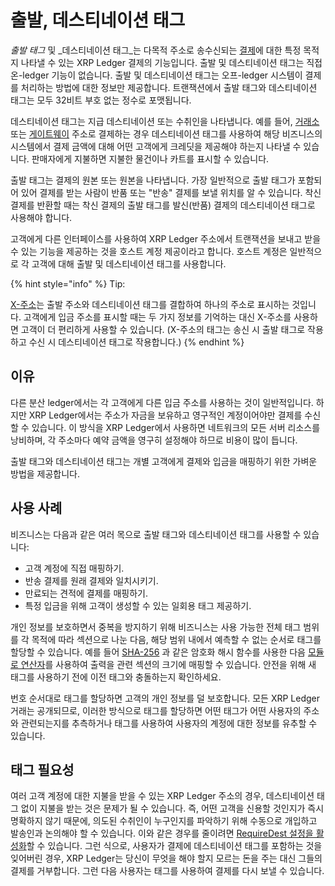 # 출발, 데스티네이션 태그

_출발 태그_ 및 _데스티네이션 태그_는 다목적 주소로 송수신되는 [결제](../../../references/xrp-ledger/undefined-1/undefined-1/payment.md)에 대한 특정 목적지 나타낼 수 있는 XRP Ledger 결제의 기능입니다. 출발 및 데스티네이션 태그는 직접 온-ledger 기능이 없습니다. 출발 및 데스티네이션 태그는 오프-ledger 시스템이 결제를 처리하는 방법에 대한 정보만 제공합니다. 트랜잭션에서 출발 태그와 데스티네이션 태그는 모두 32비트 부호 없는 정수로 포맷됩니다.

데스티네이션 태그는 지급 데스티네이션 또는 수취인을 나타냅니다. 예를 들어, [거래소](../../../tutorials/xrp-ledger/xrp.md) 또는 [게이트웨이](../../../tutorials/xrp-ledger/undefined.md) 주소로 결제하는 경우 데스티네이션 태그를 사용하여 해당 비즈니스의 시스템에서 결제 금액에 대해 어떤 고객에게 크레딧을 제공해야 하는지 나타낼 수 있습니다. 판매자에게 지불하면 지불한 물건이나 카트를 표시할 수 있습니다.

출발 태그는 결제의 원본 또는 원본을 나타냅니다. 가장 일반적으로 출발 태그가 포함되어 있어 결제를 받는 사람이 반품 또는 "반송" 결제를 보낼 위치를 알 수 있습니다. 착신 결제를 반환할 때는 착신 결제의 출발 태그를 발신(반품) 결제의 데스티네이션 태그로 사용해야 합니다.

고객에게 다른 인터페이스를 사용하여 XRP Ledger 주소에서 트랜잭션을 보내고 받을 수 있는 기능을 제공하는 것을 호스트 계정 제공이라고 합니다. 호스트 계정은 일반적으로 각 고객에 대해 출발 및 데스티네이션 태그를 사용합니다.

{% hint style="info" %}
Tip:

[X-주소](https://xrpaddress.info/)는 출발 주소와 데스티네이션 태그를 결합하여 하나의 주소로 표시하는 것입니다. 고객에게 입금 주소를 표시할 때는 두 가지 정보를 기억하는 대신 X-주소를 사용하면 고객이 더 편리하게 사용할 수 있습니다. (X-주소의 태그는 송신 시 출발 태그로 작용하고 수신 시 데스티네이션 태그로 작용합니다.)
{% endhint %}

## 이유&#x20;

다른 분산 ledger에서는 각 고객에게 다른 입금 주소를 사용하는 것이 일반적입니다. 하지만 XRP Ledger에서는 주소가 자금을 보유하고 영구적인 계정이어야만 결제를 수신할 수 있습니다. 이 방식을 XRP Ledger에서 사용하면 네트워크의 모든 서버 리소스를 낭비하며, 각 주소마다 예약 금액을 영구히 설정해야 하므로 비용이 많이 듭니다.

출발 태그와 데스티네이션 태그는 개별 고객에게 결제와 입금을 매핑하기 위한 가벼운 방법을 제공합니다.

## 사용 사례&#x20;

비즈니스는 다음과 같은 여러 목으로 출발 태그와 데스티네이션 태그를 사용할 수 있습니다:

* 고객 계정에 직접 매핑하기.&#x20;
* 반송 결제를 원래 결제와 일치시키기.&#x20;
* 만료되는 견적에 결제를 매핑하기.&#x20;
* 특정 입금을 위해 고객이 생성할 수 있는 일회용 태그 제공하기.

개인 정보를 보호하면서 중복을 방지하기 위해 비즈니스는 사용 가능한 전체 태그 범위를 각 목적에 따라 섹션으로 나눈 다음, 해당 범위 내에서 예측할 수 없는 순서로 태그를 할당할 수 있습니다. 예를 들어 [SHA-256](https://en.wikipedia.org/wiki/SHA-2) 과 같은 암호화 해시 함수를 사용한 다음 [모듈로 연산자](https://en.wikipedia.org/wiki/Modulo\_operation)를 사용하여 출력을 관련 섹션의 크기에 매핑할 수 있습니다. 안전을 위해 새 태그를 사용하기 전에 이전 태그와 충돌하는지 확인하세요.

번호 순서대로 태그를 할당하면 고객의 개인 정보를 덜 보호합니다. 모든 XRP Ledger 거래는 공개되므로, 이러한 방식으로 태그를 할당하면 어떤 태그가 어떤 사용자의 주소와 관련되는지를 추측하거나 태그를 사용하여 사용자의 계정에 대한 정보를 유추할 수 있습니다.

## 태그 필요성&#x20;

여러 고객 계정에 대한 지불을 받을 수 있는 XRP Ledger 주소의 경우, 데스티네이션 태그 없이 지불을 받는 것은 문제가 될 수 있습니다. 즉, 어떤 고객을 신용할 것인지가 즉시 명확하지 않기 때문에, 의도된 수취인이 누구인지를 파악하기 위해 수동으로 개입하고 발송인과 논의해야 할 수 있습니다. 이와 같은 경우를 줄이려면 [RequireDest 설정을 활성화](../../../tutorials/undefined-3/undefined-5.md)할 수 있습니다. 그런 식으로, 사용자가 결제에 데스티네이션 태그를 포함하는 것을 잊어버린 경우, XRP Ledger는 당신이 무엇을 해야 할지 모르는 돈을 주는 대신 그들의 결제를 거부합니다. 그런 다음 사용자는 태그를 사용하여 결제를 다시 보낼 수 있습니다.
